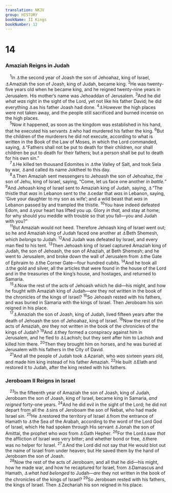 ```yaml
---
translation: NKJV
group: HISTORY
bookName: II Kings 
bookNumber: 12
---
```


<div class="title"><h1>14</h1><h3>Amaziah Reigns in Judah</h3></div>
<span class="verse 2vua_14_1"> <sup>1</sup>In <a data-toggle="tooltip" data-placement="bottom" title="2 Kin. 13:10">⚓</a>the second year of Joash the son of Jehoahaz, king of Israel, <a data-toggle="tooltip" data-placement="bottom" title="2 Chr. 25:1, 2">⚓</a>Amaziah the son of Joash, king of Judah, became king. </span>
<span class="verse 2vua_14_2"><sup>2</sup>He was twenty-five years old when he became king, and he reigned twenty-nine years in Jerusalem. His mother’s name was Jehoaddan of Jerusalem. </span>
<span class="verse 2vua_14_3"><sup>3</sup>And he did <i>what</i> <i>was</i> right in the sight of the Lord, yet not like his father David; he did everything <a data-toggle="tooltip" data-placement="bottom" title="2 Kin. 12:2">⚓</a>as his father Joash had done. </span>
<span class="verse 2vua_14_4"><sup>4</sup><a data-toggle="tooltip" data-placement="bottom" title="2 Kin. 12:3">⚓</a>However the high places were not taken away, and the people still sacrificed and burned incense on the high places.<br/></span>
<span class="verse 2vua_14_5"> <sup>5</sup>Now it happened, as soon as the kingdom was established in his hand, that he executed his servants <a data-toggle="tooltip" data-placement="bottom" title="2 Kin. 12:20">⚓</a>who had murdered his father the king. </span>
<span class="verse 2vua_14_6"><sup>6</sup>But the children of the murderers he did not execute, according to what is written in the Book of the Law of Moses, in which the Lord commanded, saying, <a data-toggle="tooltip" data-placement="bottom" title="Deut. 24:16; (Jer. 31:30; Ezek. 18:4, 20)">⚓</a>“Fathers shall not be put to death for their children, nor shall children be put to death for their fathers; but a person shall be put to death for his own sin.”<br/></span>
<span class="verse 2vua_14_7"> <sup>7</sup><a data-toggle="tooltip" data-placement="bottom" title="2 Chr. 25:5–16">⚓</a>He killed ten thousand Edomites in <a data-toggle="tooltip" data-placement="bottom" title="2 Sam. 8:13; 1 Chr. 18:12; Ps. 60:title">⚓</a>the Valley of Salt, and took Sela by war, <a data-toggle="tooltip" data-placement="bottom" title="Josh. 15:38">⚓</a>and called its name Joktheel to this day.<br/></span>
<span class="verse 2vua_14_8"> <sup>8</sup><a data-toggle="tooltip" data-placement="bottom" title="2 Chr. 25:17, 18">⚓</a>Then Amaziah sent messengers to Jehoash the son of Jehoahaz, the son of Jehu, king of Israel, saying, “Come, let us face one another <i>in</i> <i>battle.</i>” </span>
<span class="verse 2vua_14_9"><sup>9</sup>And Jehoash king of Israel sent to Amaziah king of Judah, saying, <a data-toggle="tooltip" data-placement="bottom" title="Judg. 9:8–15">⚓</a>“The thistle that <i>was</i> in Lebanon sent to the <a data-toggle="tooltip" data-placement="bottom" title="1 Kin. 4:33">⚓</a>cedar that <i>was</i> in Lebanon, saying, ‘Give your daughter to my son as wife’; and a wild beast that <i>was</i> in Lebanon passed by and trampled the thistle. </span>
<span class="verse 2vua_14_10"><sup>10</sup>You have indeed defeated Edom, and <a data-toggle="tooltip" data-placement="bottom" title="Deut. 8:14; 2 Chr. 32:25; (Ezek. 28:2, 5, 17; Hab. 2:4)">⚓</a>your heart has lifted you up. Glory <i>in</i> <i>that,</i> and stay at home; for why should you meddle with trouble so that you fall—you and Judah with you?”<br/></span>
<span class="verse 2vua_14_11"> <sup>11</sup>But Amaziah would not heed. Therefore Jehoash king of Israel went out; so he and Amaziah king of Judah faced one another at <a data-toggle="tooltip" data-placement="bottom" title="Josh. 19:38; 21:16">⚓</a>Beth Shemesh, which <i>belongs</i> to Judah. </span>
<span class="verse 2vua_14_12"><sup>12</sup>And Judah was defeated by Israel, and every man fled to his tent. </span>
<span class="verse 2vua_14_13"><sup>13</sup>Then Jehoash king of Israel captured Amaziah king of Judah, the son of Jehoash, the son of Ahaziah, at Beth Shemesh; and he went to Jerusalem, and broke down the wall of Jerusalem from <a data-toggle="tooltip" data-placement="bottom" title="Neh. 8:16; 12:39">⚓</a>the Gate of Ephraim to <a data-toggle="tooltip" data-placement="bottom" title="Jer. 31:38; Zech. 14:10">⚓</a>the Corner Gate—four hundred cubits. </span>
<span class="verse 2vua_14_14"><sup>14</sup>And he took all <a data-toggle="tooltip" data-placement="bottom" title="1 Kin. 7:51; 2 Kin. 12:18; 16:8">⚓</a>the gold and silver, all the articles that were found in the house of the Lord and in the treasuries of the king’s house, and hostages, and returned to Samaria.<br/></span>
<span class="verse 2vua_14_15"> <sup>15</sup><a data-toggle="tooltip" data-placement="bottom" title="2 Kin. 13:12, 13">⚓</a>Now the rest of the acts of Jehoash which he did—his might, and how he fought with Amaziah king of Judah—<i>are</i> they not written in the book of the chronicles of the kings of Israel? </span>
<span class="verse 2vua_14_16"><sup>16</sup>So Jehoash rested with his fathers, and was buried in Samaria with the kings of Israel. Then Jeroboam his son reigned in his place.<br/></span>
<span class="verse 2vua_14_17"> <sup>17</sup><a data-toggle="tooltip" data-placement="bottom" title="2 Chr. 25:25–28">⚓</a>Amaziah the son of Joash, king of Judah, lived fifteen years after the death of Jehoash the son of Jehoahaz, king of Israel. </span>
<span class="verse 2vua_14_18"><sup>18</sup>Now the rest of the acts of Amaziah, <i>are</i> they not written in the book of the chronicles of the kings of Judah? </span>
<span class="verse 2vua_14_19"><sup>19</sup>And <a data-toggle="tooltip" data-placement="bottom" title="2 Chr. 25:27">⚓</a>they formed a conspiracy against him in Jerusalem, and he fled to <a data-toggle="tooltip" data-placement="bottom" title="Josh. 10:31">⚓</a>Lachish; but they sent after him to Lachish and killed him there. </span>
<span class="verse 2vua_14_20"><sup>20</sup>Then they brought him on horses, and he was buried at Jerusalem with his fathers in the City of David.<br/></span>
<span class="verse 2vua_14_21"> <sup>21</sup>And all the people of Judah took <a data-toggle="tooltip" data-placement="bottom" title="2 Kin. 15:13; 2 Chr. 26:1">⚓</a>Azariah, who <i>was</i> sixteen years old, and made him king instead of his father Amaziah. </span>
<span class="verse 2vua_14_22"><sup>22</sup>He built <a data-toggle="tooltip" data-placement="bottom" title="1 Kin. 9:26; 2 Kin. 16:6; 2 Chr. 8:17">⚓</a>Elath and restored it to Judah, after the king rested with his fathers.<br/></span>
<div class="title"><h3>Jeroboam II Reigns in Israel</h3></div>
<span class="verse 2vua_14_23"> <sup>23</sup>In the fifteenth year of Amaziah the son of Joash, king of Judah, Jeroboam the son of Joash, king of Israel, became king in Samaria, <i>and</i> <i>reigned</i> forty-one years. </span>
<span class="verse 2vua_14_24"><sup>24</sup>And he did evil in the sight of the Lord; he did not depart from all the <a data-toggle="tooltip" data-placement="bottom" title="1 Kin. 12:26–33">⚓</a>sins of Jeroboam the son of Nebat, who had made Israel sin. </span>
<span class="verse 2vua_14_25"><sup>25</sup>He <a data-toggle="tooltip" data-placement="bottom" title="2 Kin. 10:32; 13:5, 25">⚓</a>restored the territory of Israel <a data-toggle="tooltip" data-placement="bottom" title="Num. 13:21; 34:8; 1 Kin. 8:65">⚓</a>from the entrance of Hamath to <a data-toggle="tooltip" data-placement="bottom" title="Deut. 3:17">⚓</a>the Sea of the Arabah, according to the word of the Lord God of Israel, which He had spoken through His servant <a data-toggle="tooltip" data-placement="bottom" title="Jon. 1:1; Matt. 12:39, 40">⚓</a>Jonah the son of Amittai, the prophet who <i>was</i> from <a data-toggle="tooltip" data-placement="bottom" title="Josh. 19:13">⚓</a>Gath Hepher. </span>
<span class="verse 2vua_14_26"><sup>26</sup>For the Lord<a data-toggle="tooltip" data-placement="bottom" title="Ex. 3:7; 2 Kin. 13:4; Ps. 106:44">⚓</a>saw <i>that</i> the affliction of Israel <i>was</i> very bitter; and whether bond or free, <a data-toggle="tooltip" data-placement="bottom" title="Deut. 32:36">⚓</a>there was no helper for Israel. </span>
<span class="verse 2vua_14_27"><sup>27</sup><a data-toggle="tooltip" data-placement="bottom" title="(2 Kin. 13:5, 23)">⚓</a>And the Lord did not say that He would blot out the name of Israel from under heaven; but He saved them by the hand of Jeroboam the son of Joash.<br/></span>
<span class="verse 2vua_14_28"> <sup>28</sup>Now the rest of the acts of Jeroboam, and all that he did—his might, how he made war, and how he recaptured for Israel, from <a data-toggle="tooltip" data-placement="bottom" title="1 Kin. 11:24">⚓</a>Damascus and Hamath, <a data-toggle="tooltip" data-placement="bottom" title="2 Sam. 8:6; 1 Kin. 11:24; 2 Chr. 8:3">⚓</a><i>what</i> <i>had</i> <i>belonged</i> to Judah—<i>are</i> they not written in the book of the chronicles of the kings of Israel? </span>
<span class="verse 2vua_14_29"><sup>29</sup>So Jeroboam rested with his fathers, the kings of Israel. Then <a data-toggle="tooltip" data-placement="bottom" title="2 Kin. 15:8">⚓</a>Zechariah his son reigned in his place.<br/></span>
